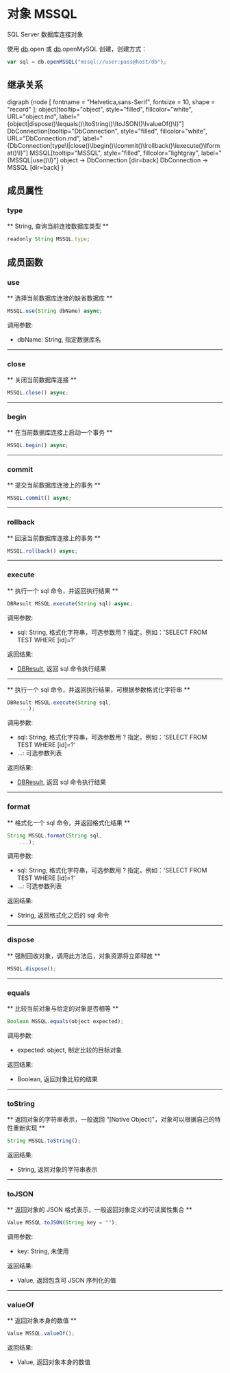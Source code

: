 # 对象 MSSQL
SQL Server 数据库连接对象

使用 [db](../../module/ifs/db.md).open 或 [db](../../module/ifs/db.md).openMySQL 创建，创建方式：

```JavaScript
var sql = db.openMSSQL("mssql://user:pass@host/db");
```

## 继承关系
<dot>digraph {node [ fontname = "Helvetica,sans-Serif", fontsize = 10, shape = "record" ];
object[tooltip="object", style="filled", fillcolor="white", URL="object.md", label="{object|dispose()\lequals()\ltoString()\ltoJSON()\lvalueOf()\l}"]
DbConnection[tooltip="DbConnection", style="filled", fillcolor="white", URL="DbConnection.md", label="{DbConnection|type\l|close()\lbegin()\lcommit()\lrollback()\lexecute()\lformat()\l}"]
MSSQL[tooltip="MSSQL", style="filled", fillcolor="lightgray", label="{MSSQL|use()\l}"]
object -> DbConnection [dir=back]
DbConnection -> MSSQL [dir=back]
}</dot>

## 成员属性
        
### type
** String, 查询当前连接数据库类型 **

```JavaScript
readonly String MSSQL.type;
```

## 成员函数
        
### use
** 选择当前数据库连接的缺省数据库 **

```JavaScript
MSSQL.use(String dbName) async;
```

调用参数:
* dbName: String, 指定数据库名

--------------------------
### close
** 关闭当前数据库连接 **

```JavaScript
MSSQL.close() async;
```

--------------------------
### begin
** 在当前数据库连接上启动一个事务 **

```JavaScript
MSSQL.begin() async;
```

--------------------------
### commit
** 提交当前数据库连接上的事务 **

```JavaScript
MSSQL.commit() async;
```

--------------------------
### rollback
** 回滚当前数据库连接上的事务 **

```JavaScript
MSSQL.rollback() async;
```

--------------------------
### execute
** 执行一个 sql 命令，并返回执行结果 **

```JavaScript
DBResult MSSQL.execute(String sql) async;
```

调用参数:
* sql: String, 格式化字符串，可选参数用 ? 指定。例如：'SELECT FROM TEST WHERE [id]=?'

返回结果:
* [DBResult](DBResult.md), 返回 sql 命令执行结果

--------------------------
** 执行一个 sql 命令，并返回执行结果，可根据参数格式化字符串 **

```JavaScript
DBResult MSSQL.execute(String sql,
    ...);
```

调用参数:
* sql: String, 格式化字符串，可选参数用 ? 指定。例如：'SELECT FROM TEST WHERE [id]=?'
* ...: 可选参数列表

返回结果:
* [DBResult](DBResult.md), 返回 sql 命令执行结果

--------------------------
### format
** 格式化一个 sql 命令，并返回格式化结果 **

```JavaScript
String MSSQL.format(String sql,
    ...);
```

调用参数:
* sql: String, 格式化字符串，可选参数用 ? 指定。例如：'SELECT FROM TEST WHERE [id]=?'
* ...: 可选参数列表

返回结果:
* String, 返回格式化之后的 sql 命令

--------------------------
### dispose
** 强制回收对象，调用此方法后，对象资源将立即释放 **

```JavaScript
MSSQL.dispose();
```

--------------------------
### equals
** 比较当前对象与给定的对象是否相等 **

```JavaScript
Boolean MSSQL.equals(object expected);
```

调用参数:
* expected: object, 制定比较的目标对象

返回结果:
* Boolean, 返回对象比较的结果

--------------------------
### toString
** 返回对象的字符串表示，一般返回 "[Native Object]"，对象可以根据自己的特性重新实现 **

```JavaScript
String MSSQL.toString();
```

返回结果:
* String, 返回对象的字符串表示

--------------------------
### toJSON
** 返回对象的 JSON 格式表示，一般返回对象定义的可读属性集合 **

```JavaScript
Value MSSQL.toJSON(String key = "");
```

调用参数:
* key: String, 未使用

返回结果:
* Value, 返回包含可 JSON 序列化的值

--------------------------
### valueOf
** 返回对象本身的数值 **

```JavaScript
Value MSSQL.valueOf();
```

返回结果:
* Value, 返回对象本身的数值

